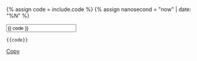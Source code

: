 {% assign code = include.code %}
{% assign nanosecond = "now" | date: "%N" %}

<div class="bg-base-lightest border-1px border-base-lighter">
  <div class="grid-row">
    <input type="text" id="code{{ nanosecond }}" value="{{ code }}" class="usa-sr-only" readonly />
    <div class="tablet:grid-col-fill" aria-hidden="true">
      <pre class="text-pre-wrap overflow-x-auto padding-1 margin-1"><code>{{code}}</code></pre>
    </div>
    <div class="tablet:grid-col-auto padding-1">
      <a class="usa-button usa-button--outline margin-1" href="javascript:void(0)" onclick="copyText{{ nanosecond }}()" id="copybutton{{ nanosecond }}">Copy</a>
    </div>
  </div>
</div>

<script>
function copyText{{ nanosecond }}(){
  /* Get the text field */
  var copyText = document.getElementById("code{{ nanosecond }}");

  /* Select the text field */
  copyText.select();

  /* Copy the text inside the text field */
  document.execCommand("copy");
}
</script>